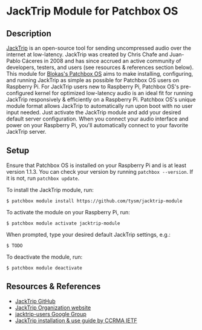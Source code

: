 # JackTrip Module for Patchbox OS

## Description
[JackTrip](https://github.com/jacktrip/jacktrip/) is an open-source tool for sending uncompressed audio over the internet at low-latency. JackTrip was created by Chris Chafe and Juan-Pablo Cáceres in 2008 and has since accrued an active community of developers, testers, and users (see resources & references section below). This module for [Blokas's Patchbox OS](https://blokas.io/patchbox-os/) aims to make installing, configuring, and running JackTrip as simple as possible for Patchbox OS users on Raspberry Pi. For JackTrip users new to Raspberry Pi, Patchbox OS's pre-configured kernel for optimized low-latency audio is an ideal fit for running JackTrip responsively & efficiently  on a Raspberry Pi. Patchbox OS's unique module format allows JackTrip to automatically run upon boot with no user input needed. Just activate the JackTrip module and add your desired default server configuration. When you connect your audio interface and power on your Raspberry Pi, you'll automatically connect to your favorite JackTrip server.


## Setup 
Ensure that Patchbox OS is installed on your Raspberry Pi and is at least version 1.1.3. You can check your version by running `patchbox --version`. If it is not, run `patchbox update`.

[//]: # (Patchbox module setup guide referenced from here: https://blokas.io/patchbox-os/docs/modules/)

To install the JackTrip module, run:
```
$ patchbox module install https://github.com/tysm/jacktrip-module
```

To activate the module on your Raspberry Pi, run:
```
$ patchbox module activate jacktrip-module
```

When prompted, type your desired default JackTrip settings, e.g.:
```
$ TODO
```

To deactivate the module, run:
```
$ patchbox module deactivate
```

## Resources & References
* [JackTrip GitHub](https://github.com/jacktrip/jacktrip/)
* [JackTrip Organization website](https://jacktrip.org/)
* [jacktrip-users Google Group](https://groups.google.com/g/jacktrip-users)
* [JackTrip installation & use guide by CCRMA IETF](https://ccrma.stanford.edu/docs/common/IETF.html)
